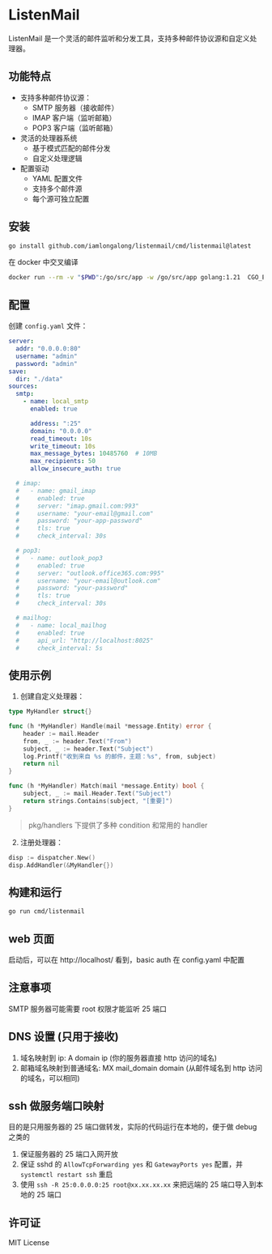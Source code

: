 # ListenMail

ListenMail 是一个灵活的邮件监听和分发工具，支持多种邮件协议源和自定义处理器。

## 功能特点

- 支持多种邮件协议源：
  - SMTP 服务器（接收邮件）
  - IMAP 客户端（监听邮箱）
  - POP3 客户端（监听邮箱）
- 灵活的处理器系统
  - 基于模式匹配的邮件分发
  - 自定义处理逻辑
- 配置驱动
  - YAML 配置文件
  - 支持多个邮件源
  - 每个源可独立配置

## 安装

```bash
go install github.com/iamlongalong/listenmail/cmd/listenmail@latest
```

在 docker 中交叉编译
```bash
docker run --rm -v "$PWD":/go/src/app -w /go/src/app golang:1.21  CGO_ENABLED=1 GOOS=linux GOARCH=amd64 go build cmd/listenmail/listenmail.go
```

## 配置

创建 `config.yaml` 文件：

```yaml
server:
  addr: "0.0.0.0:80"
  username: "admin"
  password: "admin"
save:
  dir: "./data"
sources:
  smtp:
    - name: local_smtp
      enabled: true

      address: ":25"
      domain: "0.0.0.0"
      read_timeout: 10s
      write_timeout: 10s
      max_message_bytes: 10485760  # 10MB
      max_recipients: 50
      allow_insecure_auth: true

  # imap:
  #   - name: gmail_imap
  #     enabled: true
  #     server: "imap.gmail.com:993"
  #     username: "your-email@gmail.com"
  #     password: "your-app-password"
  #     tls: true
  #     check_interval: 30s

  # pop3:
  #   - name: outlook_pop3
  #     enabled: true
  #     server: "outlook.office365.com:995"
  #     username: "your-email@outlook.com"
  #     password: "your-password"
  #     tls: true
  #     check_interval: 30s

  # mailhog:
  #   - name: local_mailhog
  #     enabled: true
  #     api_url: "http://localhost:8025"
  #     check_interval: 5s 
```

## 使用示例

1. 创建自定义处理器：

```go
type MyHandler struct{}

func (h *MyHandler) Handle(mail *message.Entity) error {
    header := mail.Header
    from, _ := header.Text("From")
    subject, _ := header.Text("Subject")
    log.Printf("收到来自 %s 的邮件，主题：%s", from, subject)
    return nil
}

func (h *MyHandler) Match(mail *message.Entity) bool {
    subject, _ := mail.Header.Text("Subject")
    return strings.Contains(subject, "[重要]")
}
```

> pkg/handlers 下提供了多种 condition 和常用的 handler

2. 注册处理器：

```go
disp := dispatcher.New()
disp.AddHandler(&MyHandler{})
```

## 构建和运行

```bash
go run cmd/listenmail
```

## web 页面
启动后，可以在 http://localhost/ 看到，basic auth 在 config.yaml 中配置

## 注意事项

SMTP 服务器可能需要 root 权限才能监听 25 端口

## DNS 设置 (只用于接收)
1. 域名映射到 ip: A domain ip (你的服务器直接 http 访问的域名)
2. 邮箱域名映射到普通域名: MX mail_domain domain (从邮件域名到 http 访问的域名，可以相同)

## ssh 做服务端口映射
目的是只用服务器的 25 端口做转发，实际的代码运行在本地的，便于做 debug 之类的

1. 保证服务器的 25 端口入网开放
2. 保证 sshd 的 `AllowTcpForwarding yes` 和 `GatewayPorts yes` 配置，并 `systemctl restart ssh` 重启
3. 使用 `ssh -R 25:0.0.0.0:25 root@xx.xx.xx.xx` 来把远端的 25 端口导入到本地的 25 端口

## 许可证

MIT License
